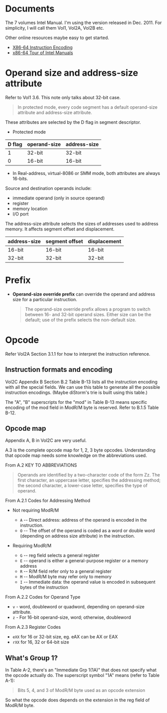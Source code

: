Documents
=========

The 7 volumes Intel Manual. I'm using the version released in Dec. 2011.
For simplicity, I will call them Vol1, Vol2A, Vol2B etc.

Other online resources maybe easy to get started.

- [X86-64 Instruction Encoding](http://wiki.osdev.org/X86-64_Instruction_Encoding)
- [x86-64 Tour of Intel Manuals](http://x86asm.net/articles/x86-64-tour-of-intel-manuals/)

Operand size and address-size attribute
=======================================

Refer to Vol1 3.6. This note only talks about 32-bit case.

> In protected mode, every code segment has a default operand-size attribute and
> address-size attribute.

These attributes are selected by the D flag in segment descriptor.

- Protected mode

 D flag |  operand-size | address-size
--------|---------------|--------------
   1    |      32-bit   |     32-bit
   0    |      16-bit   |     16-bit

- In Real-address, virtual-8086 or SMM mode, both attributes are always 16-bits.

Source and destination operands include:

- immediate operand (only in source operand)
- register
- memory location
- I/O port

The address-size attribute selects the sizes of addresses used to address memory.
It affects segment offset and displacement.

address-size  | segment offset | displacement
--------------|----------------|--------------
  16-bit      |     16-bit     |    16-bit
  32-bit      |     32-bit     |    32-bit

Prefix
======

- **Operand-size override prefix** can override the operand and address size for
  a particular instruction.

  > The operand-size override prefix allows a program to switch between 16- and
  > 32-bit operand sizes. Either size can be the default; use of the prefix
  > selects the non-default size.

Opcode
======

Refer Vol2A Section 3.1.1 for how to interpret the instruction
reference.

Instruction formats and encoding
--------------------------------

Vol2C Appendix B Section B.2 Table B-13 lists all the instruction encoding
with all the special fields. We can use this table to generate all the
possible instruction encodings. (Maybe diStorm's trie is built using this
table.)

The "A", "B" superscripts for the "mod" in Table B-13 means specific encoding
of the mod field in ModR/M byte is reserved. Refer to B.1.5 Table B-12.

Opcode map
----------

Appendix A, B in Vol2C are very useful.

A.3 is the complete opcode map for 1, 2, 3 byte opcodes. Understanding that
opcode map needs some knowledge on the abbreviations used.

From A.2 KEY TO ABBREVIATIONS

> Operands are identified by a two-character code of the form Zz. The first
> character, an uppercase letter, specifies the addressing method; the second
> character, a lower-case letter, specifies the type of operand.

From A.2.1 Codes for Addressing Method

- Not requiring ModR/M
  - `A` -- Direct address: address of the operand is encoded in the instruction.
  - `O` -- The offset of the operand is coded as a word or double word
    (depending on address size attribute) in the instruction.

- Requiring ModR/M
  - `G` -- reg field selects a general register
  - `E` -- operand is either a general-purpose register or a memory address
  - `R` -- R/M field refer only to a general register
  - `M` -- ModR/M byte may refer only to memory
  - `I` -- Immediate data: the operand value is encoded in subsequent bytes of the instruction

From A.2.2 Codes for Operand Type

- `v` - word, doubleword or quadword, depending on operand-size attribute.
- `z` - For 16-bit operand-size, word; otherwise, doubleword

From A.2.3 Register Codes

- `eXX` for 16 or 32-bit size, eg. eAX can be AX or EAX
- `rXX` for 16, 32 or 64-bit size

What's Group 1?
---------------

In Table A-2, there's an "Immediate Grp 1(1A)" that does not specify what the
opcode actually do. The superscript symbol "1A" means (refer to Table A-1):

> Bits 5, 4, and 3 of ModR/M byte used as an opcode extension

So what the opcode does depends on the extension in the reg field of ModR/M byte.
